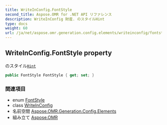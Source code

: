 ```yaml
---
title: WriteInConfig.FontStyle
second_title: Aspose.OMR for .NET API リファレンス
description: WriteInConfig 財産. のスタイルHint
type: docs
weight: 60
url: /ja/net/aspose.omr.generation.config.elements/writeinconfig/fontstyle/
---
```

## WriteInConfig.FontStyle property

のスタイル[`Hint`](../hint/)

```csharp
public FontStyle FontStyle { get; set; }
```

### 関連項目

* enum [FontStyle](../../../aspose.omr.generation/fontstyle/)
* class [WriteInConfig](../)
* 名前空間 [Aspose.OMR.Generation.Config.Elements](../../writeinconfig/)
* 組み立て [Aspose.OMR](../../../)


